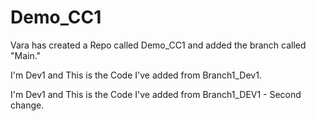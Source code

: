 # Demo_CC1
Vara has created a Repo called Demo_CC1 and added the branch called "Main."

I'm Dev1 and This is the Code I've added from Branch1_Dev1.

I'm Dev1 and This is the Code I've added from Branch1_DEV1 - Second change.
